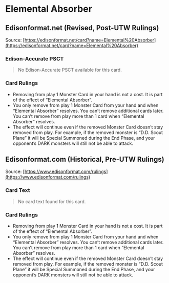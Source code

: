 # Elemental Absorber

## Edisonformat.net (Revised, Post-UTW Rulings)

Source: [https://edisonformat.net/card?name=Elemental%20Absorber](https://edisonformat.net/card?name=Elemental%20Absorber)

### Edison-Accurate PSCT

> No Edison-Accurate PSCT available for this card.

### Card Rulings

*   Removing from play 1 Monster Card in your hand is not a cost. It is part of the effect of “Elemental Absorber”.
*   You only remove from play 1 Monster Card from your hand and when “Elemental Absorber” resolves. You can’t remove additional cards later. You can’t remove from play more than 1 card when “Elemental Absorber” resolves.
*   The effect will continue even if the removed Monster Card doesn’t stay removed from play. For example, if the removed monster is “D.D. Scout Plane” it will be Special Summoned during the End Phase, and your opponent’s DARK monsters will still not be able to attack.


## Edisonformat.com (Historical, Pre-UTW Rulings)

Source: [https://www.edisonformat.com/rulings](https://www.edisonformat.com/rulings)

### Card Text

> No card text found for this card.

### Card Rulings

*   Removing from play 1 Monster Card in your hand is not a cost. It is part of the effect of “Elemental Absorber”.
*   You only remove from play 1 Monster Card from your hand and when “Elemental Absorber” resolves. You can’t remove additional cards later. You can’t remove from play more than 1 card when “Elemental Absorber” resolves.
*   The effect will continue even if the removed Monster Card doesn’t stay removed from play. For example, if the removed monster is “D.D. Scout Plane” it will be Special Summoned during the End Phase, and your opponent’s DARK monsters will still not be able to attack.


